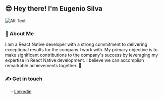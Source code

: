  ## 😎 Hey there! I'm Eugenio Silva

![Alt Text](https://i.giphy.com/media/BpGWitbFZflfSUYuZ9/giphy.webp)

### 👋 About Me
I am a React Native developer with a strong commitment to delivering exceptional results for the company I work with. My primary objective is to make significant contributions to the company's success by leveraging my expertise in React Native development. I believe we can accomplish remarkable achievements together. 💚

 ### ✍ Get in touch
<img src="https://content.linkedin.com/content/dam/me/brand/en-us/brand-home/logos/In-Blue-Logo.png.original.png" width="15" height="15"> -  [Linkedin](https://www.linkedin.com/in/eugenioduartesilva/) 


<!--
**eugenioduarte/eugenioduarte** is a ✨ _special_ ✨ repository because its `README.md` (this file) appears on your GitHub profile.
![Anurag's GitHub stats](https://github-readme-stats.vercel.app/api?username=eugenioduarte&show_icons=true&theme=vision-friendly-dark )
<br>
[![Top Langs](https://github-readme-stats.vercel.app/api/top-langs/?username=eugenioduarte&layout=compact&text_color=daf7dc&bg_color=151515)](https://github.com/eugenioduarte/github-readme-stats)
Here are some ideas to get you started:
